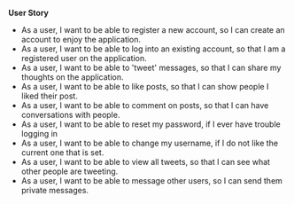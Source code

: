 **User Story**
* As a user, I want to be able to register a new account, so I can create an account to enjoy the application. 
* As a user, I want to be able to log into an existing account, so that I am a registered user on the application.
* As a user, I want to be able to 'tweet' messages, so that I can share my thoughts on the application.
* As a user, I want to be able to like posts, so that I can show people I liked their post.
* As a user, I want to be able to comment on posts, so that I can have conversations with people. 
* As a user, I want to be able to reset my password, if I ever have trouble logging in
* As a user, I want to be able to change my username, if I do not like the current one that is set. 
* As a user, I want to be able to view all tweets, so that I can see what other people are tweeting.
* As a user, I want to be able to message other users, so I can send them private messages.
